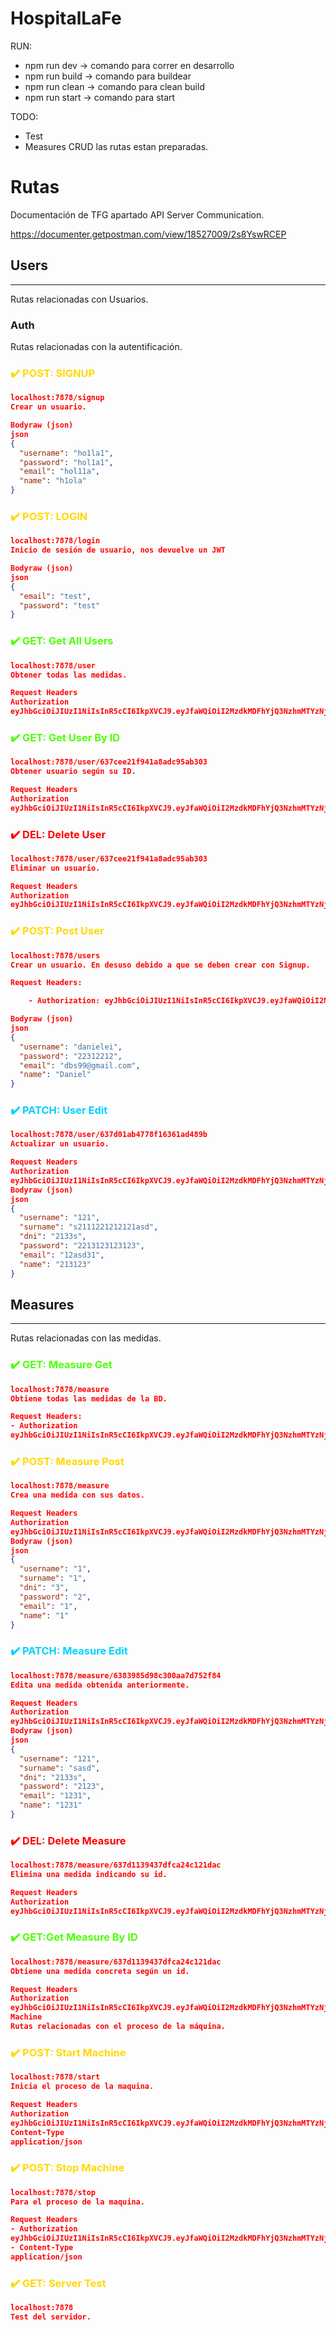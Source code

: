 # HospitalLaFe

RUN:

- npm run dev -> comando para correr en desarrollo
- npm run build -> comando para buildear
- npm run clean -> comando para clean build
- npm run start -> comando para start

TODO:

- Test
- Measures CRUD las rutas estan preparadas.

# Rutas


Documentación de TFG apartado API Server Communication.

https://documenter.getpostman.com/view/18527009/2s8YswRCEP

## Users
-------------------------------------------------
Rutas relacionadas con Usuarios.

### Auth

Rutas relacionadas con la autentificación.

**<h3 style="color:#FFD903"> ✔️ POST: SIGNUP</h3>**

```JSON
localhost:7878/signup
Crear un usuario.

Bodyraw (json)
json
{
  "username": "ho1la1",
  "password": "hol1a1",
  "email": "hol11a",
  "name": "h1ola"
}
```

**<h3 style="color:#FFD903"> ✔️ POST: LOGIN</h3>**

```JSON
localhost:7878/login
Inicio de sesión de usuario, nos devuelve un JWT

Bodyraw (json)
json
{
  "email": "test",
  "password": "test"
}
```

**<h3 style="color:#4FFF03"> ✔️ GET: Get All Users</h3>**

```JSON
localhost:7878/user
Obtener todas las medidas.

Request Headers
Authorization
eyJhbGciOiJIUzI1NiIsInR5cCI6IkpXVCJ9.eyJfaWQiOiI2MzdkMDFhYjQ3NzhmMTYzNjFhZDQ4OWIiLCJuYW1lIjoidGVzdCIsImlhdCI6MTY2OTU2NjYwOCwiZXhwIjoxNjY5NzM5NDA4fQ.TDpgIe_CDDShHe3KwtxSegEyqAhKNyyFdub4OVEwyIo
```

**<h3 style="color:#4FFF03"> ✔️ GET: Get User By ID</h3>**

```JSON
localhost:7878/user/637cee21f941a8adc95ab303
Obtener usuario según su ID.

Request Headers
Authorization
eyJhbGciOiJIUzI1NiIsInR5cCI6IkpXVCJ9.eyJfaWQiOiI2MzdkMDFhYjQ3NzhmMTYzNjFhZDQ4OWIiLCJuYW1lIjoidGVzdCIsImlhdCI6MTY2OTU2NjYwOCwiZXhwIjoxNjY5NzM5NDA4fQ.TDpgIe_CDDShHe3KwtxSegEyqAhKNyyFdub4OVEwyIo
```

**<h3 style="color:#FF0303"> ✔️ DEL: Delete User</h3>**

```JSON
localhost:7878/user/637cee21f941a8adc95ab303
Eliminar un usuario.

Request Headers
Authorization
eyJhbGciOiJIUzI1NiIsInR5cCI6IkpXVCJ9.eyJfaWQiOiI2MzdkMDFhYjQ3NzhmMTYzNjFhZDQ4OWIiLCJuYW1lIjoidGVzdCIsImlhdCI6MTY2OTU2NjYwOCwiZXhwIjoxNjY5NzM5NDA4fQ.TDpgIe_CDDShHe3KwtxSegEyqAhKNyyFdub4OVEwyIo
```

**<h3 style="color:#FFD903"> ✔️ POST:  Post User</h3>**

```JSON
localhost:7878/users
Crear un usuario. En desuso debido a que se deben crear con Signup.

Request Headers:

    - Authorization: eyJhbGciOiJIUzI1NiIsInR5cCI6IkpXVCJ9.eyJfaWQiOiI2MzdkMDFhYjQ3NzhmMTYzNjFhZDQ4OWIiLCJuYW1lIjoidGVzdCIsImlhdCI6MTY2OTU2NjYwOCwiZXhwIjoxNjY5NzM5NDA4fQ.TDpgIe_CDDShHe3KwtxSegEyqAhKNyyFdub4OVEwyIo

Bodyraw (json)
json
{
  "username": "danielei",
  "password": "22312212",
  "email": "dbs99@gmail.com",
  "name": "Daniel"
}
```

**<h3 style="color:#03D1FF"> ✔️ PATCH:  User Edit</h3>**

```JSON
localhost:7878/user/637d01ab4778f16361ad489b
Actualizar un usuario.

Request Headers
Authorization
eyJhbGciOiJIUzI1NiIsInR5cCI6IkpXVCJ9.eyJfaWQiOiI2MzdkMDFhYjQ3NzhmMTYzNjFhZDQ4OWIiLCJuYW1lIjoidGVzdCIsImlhdCI6MTY2OTU2NjYwOCwiZXhwIjoxNjY5NzM5NDA4fQ.TDpgIe_CDDShHe3KwtxSegEyqAhKNyyFdub4OVEwyIo
Bodyraw (json)
json
{
  "username": "121",
  "surname": "s2111221212121asd",
  "dni": "2133s",
  "password": "2213123123123",
  "email": "12asd31",
  "name": "213123"
}
```

## Measures
-------------------------------------------------

Rutas relacionadas con las medidas.
**<h3 style="color:#4FFF03"> ✔️ GET: Measure Get </h3>**

```JSON
localhost:7878/measure
Obtiene todas las medidas de la BD.

Request Headers: 
- Authorization
eyJhbGciOiJIUzI1NiIsInR5cCI6IkpXVCJ9.eyJfaWQiOiI2MzdkMDFhYjQ3NzhmMTYzNjFhZDQ4OWIiLCJuYW1lIjoidGVzdCIsImlhdCI6MTY2OTU2NjYwOCwiZXhwIjoxNjY5NzM5NDA4fQ.TDpgIe_CDDShHe3KwtxSegEyqAhKNyyFdub4OVEwyIo
```

**<h3 style="color:#FFD903"> ✔️ POST:  Measure Post</h3>**

```JSON
localhost:7878/measure
Crea una medida con sus datos.

Request Headers
Authorization
eyJhbGciOiJIUzI1NiIsInR5cCI6IkpXVCJ9.eyJfaWQiOiI2MzdkMDFhYjQ3NzhmMTYzNjFhZDQ4OWIiLCJuYW1lIjoidGVzdCIsImlhdCI6MTY2OTU2NjYwOCwiZXhwIjoxNjY5NzM5NDA4fQ.TDpgIe_CDDShHe3KwtxSegEyqAhKNyyFdub4OVEwyIo
Bodyraw (json)
json
{
  "username": "1",
  "surname": "1",
  "dni": "3",
  "password": "2",
  "email": "1",
  "name": "1"
}
```

**<h3 style="color:#03D1FF"> ✔️ PATCH:  Measure Edit</h3>**

```JSON
localhost:7878/measure/6383985d98c300aa7d752f84
Edita una medida obtenida anteriormente.

Request Headers
Authorization
eyJhbGciOiJIUzI1NiIsInR5cCI6IkpXVCJ9.eyJfaWQiOiI2MzdkMDFhYjQ3NzhmMTYzNjFhZDQ4OWIiLCJuYW1lIjoidGVzdCIsImlhdCI6MTY2OTU2NjYwOCwiZXhwIjoxNjY5NzM5NDA4fQ.TDpgIe_CDDShHe3KwtxSegEyqAhKNyyFdub4OVEwyIo
Bodyraw (json)
json
{
  "username": "121",
  "surname": "sasd",
  "dni": "2133s",
  "password": "2123",
  "email": "1231",
  "name": "1231"
}
```

**<h3 style="color:#FF0303"> ✔️ DEL: Delete Measure</h3>**

```JSON
localhost:7878/measure/637d1139437dfca24c121dac
Elimina una medida indicando su id.

Request Headers
Authorization
eyJhbGciOiJIUzI1NiIsInR5cCI6IkpXVCJ9.eyJfaWQiOiI2MzdkMDFhYjQ3NzhmMTYzNjFhZDQ4OWIiLCJuYW1lIjoidGVzdCIsImlhdCI6MTY2OTU2NjYwOCwiZXhwIjoxNjY5NzM5NDA4fQ.TDpgIe_CDDShHe3KwtxSegEyqAhKNyyFdub4OVEwyIo
```

**<h3 style="color:#4FFF03"> ✔️ GET:Get Measure By ID</h3>**

```JSON
localhost:7878/measure/637d1139437dfca24c121dac
Obtiene una medida concreta según un id.

Request Headers
Authorization
eyJhbGciOiJIUzI1NiIsInR5cCI6IkpXVCJ9.eyJfaWQiOiI2MzdkMDFhYjQ3NzhmMTYzNjFhZDQ4OWIiLCJuYW1lIjoidGVzdCIsImlhdCI6MTY2OTU2NjYwOCwiZXhwIjoxNjY5NzM5NDA4fQ.TDpgIe_CDDShHe3KwtxSegEyqAhKNyyFdub4OVEwyIo
Machine
Rutas relacionadas con el proceso de la máquina.
```

**<h3 style="color:#FFD903"> ✔️ POST:  Start Machine</h3>**

```JSON
localhost:7878/start
Inicia el proceso de la maquina.

Request Headers
Authorization
eyJhbGciOiJIUzI1NiIsInR5cCI6IkpXVCJ9.eyJfaWQiOiI2MzdkMDFhYjQ3NzhmMTYzNjFhZDQ4OWIiLCJuYW1lIjoidGVzdCIsImlhdCI6MTY2OTU2NjYwOCwiZXhwIjoxNjY5NzM5NDA4fQ.TDpgIe_CDDShHe3KwtxSegEyqAhKNyyFdub4OVEwyIo
Content-Type
application/json
```

**<h3 style="color:#FFD903"> ✔️ POST:  Stop Machine</h3>**

```JSON
localhost:7878/stop
Para el proceso de la maquina.

Request Headers
- Authorization
eyJhbGciOiJIUzI1NiIsInR5cCI6IkpXVCJ9.eyJfaWQiOiI2MzdkMDFhYjQ3NzhmMTYzNjFhZDQ4OWIiLCJuYW1lIjoidGVzdCIsImlhdCI6MTY2OTU2NjYwOCwiZXhwIjoxNjY5NzM5NDA4fQ.TDpgIe_CDDShHe3KwtxSegEyqAhKNyyFdub4OVEwyIo
- Content-Type
application/json
```

**<h3 style="color:#FFD903"> ✔️ GET:  Server Test</h3>**

```JSON
localhost:7878
Test del servidor.
```
